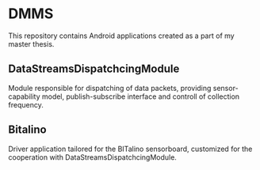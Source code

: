 # DMMS

This repository contains Android applications created as a part of my master thesis.

## DataStreamsDispatchcingModule
Module responsible for dispatching of data packets, providing sensor-capability model, publish-subscribe interface and controll of collection frequency.

## Bitalino
Driver application tailored for the BITalino sensorboard, customized for the cooperation with DataStreamsDispatchcingModule.
